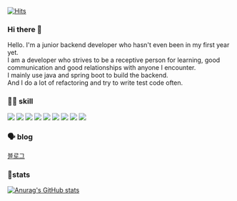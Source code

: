 [![Hits](https://hits.seeyoufarm.com/api/count/incr/badge.svg?url=https://github.com/YuSunjo%2Fgjbae1212%2Fhit-counter)](https://hits.seeyoufarm.com)
### Hi there 👋

<!--
**YuSunjo/YuSunjo** is a ✨ _special_ ✨ repository because its `README.md` (this file) appears on your GitHub profile.

Here are some ideas to get you started:

- 🔭 I’m currently working on ...
- 🌱 I’m currently learning ...
- 👯 I’m looking to collaborate on ...
- 🤔 I’m looking for help with ...
- 💬 Ask me about ...
- 📫 How to reach me: ...
- 😄 Pronouns: ...
- ⚡ Fun fact: ...
-->

Hello. I'm a junior backend developer who hasn't even been in my first year yet.<br>
I am a developer who strives to be a receptive person for learning, good communication and good relationships with anyone I encounter.<br>
I mainly use java and spring boot to build the backend.<br>
And I do a lot of refactoring and try to write test code often.

### 👨‍💻 skill

<img src="https://img.shields.io/badge/Java-997000?style=flat&logo=Java&logoColor=white"/></a>
<img src="https://img.shields.io/badge/kotlin-purple?style=flat&logo=Kotlin&logoColor=white"/></a>
<img src="https://img.shields.io/badge/SpringBoot-green?style=flat&logo=springBoot&logoColor=white"/></a>
<img src="https://img.shields.io/badge/Docker-blue?style=flat&logo=Docker&logoColor=white"/></a>
<img src="https://img.shields.io/badge/Github-black?style=flat&logo=github&logoColor=white"/></a>
<img src="https://img.shields.io/badge/GithubActions-black?style=flat&logo=githubActions&logoColor=white"/></a>
<img src="https://img.shields.io/badge/aws-orange?style=flat&logo=amazonAws&logoColor=white"/></a>
<img src="https://img.shields.io/badge/rdb-blue?style=flat&logo=mysql&logoColor=white"/></a>
<img src="https://img.shields.io/badge/redis-red?style=flat&logo=redis&logoColor=white"/></a>


### 🗣️ blog
<a href="https://balldev.tistory.com/" target="_blank">블로그</a>

### 👀stats
[![Anurag's GitHub stats](https://github-readme-stats.vercel.app/api?username=YuSunjo&count_private=true&show_icons=true&theme=radical)](https://github.com/anuraghazra/github-readme-stats)
